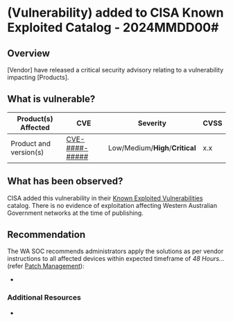 # (Vulnerability) added to CISA Known Exploited Catalog - 2024MMDD00#

## Overview

[Vendor] have released a critical security advisory relating to a vulnerability impacting [Products].

## What is vulnerable?

| Product(s) Affected | CVE | Severity | CVSS |
| --- | --- | --- | --- |
| Product and version(s) | [CVE-####-#####](https://cve.mitre.org/cgi-bin/cvename.cgi?name=CVE-####-#####) | Low/Medium/**High**/**Critical** | x.x |

## What has been observed?

CISA added this vulnerability in their [Known Exploited Vulnerabilities](https://www.cisa.gov/known-exploited-vulnerabilities-catalog) catalog. There is no evidence of exploitation affecting Western Australian Government networks at the time of publishing.

## Recommendation

The WA SOC recommends administrators apply the solutions as per vendor instructions to all affected devices within expected timeframe of *48 Hours...* (refer [Patch Management](../guidelines/patch-management.md)):

- <Vendor URL>

### Additional Resources

-